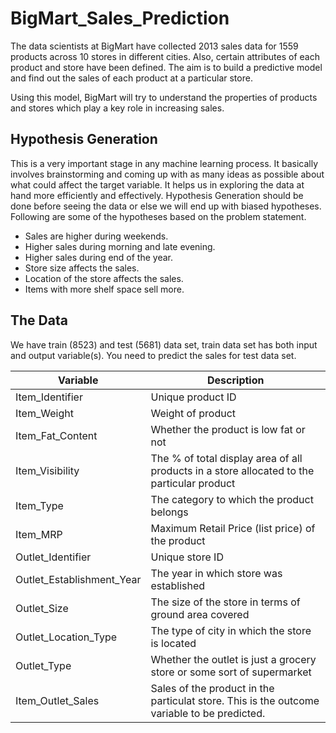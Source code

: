# BigMart_Sales_Prediction

The data scientists at BigMart have collected 2013 sales data for 1559 products across 10 stores in different cities. Also, certain attributes of each product and store have been defined. The aim is to build a predictive model and find out the sales of each product at a particular store.

Using this model, BigMart will try to understand the properties of products and stores which play a key role in increasing sales.

## Hypothesis Generation
This is a very important stage in any machine learning process. It basically involves brainstorming and coming up with as many ideas as possible about what could affect the target variable. It helps us in exploring the data at hand more efficiently and effectively. Hypothesis Generation should be done before seeing the data or else we will end up with biased hypotheses. Following are some of the hypotheses based on the problem statement.

- Sales are higher during weekends.
- Higher sales during morning and late evening.
- Higher sales during end of the year.
- Store size affects the sales.
- Location of the store affects the sales.
- Items with more shelf space sell more.

## The Data
We have train (8523) and test (5681) data set, train data set has both input and output variable(s). You need to predict the sales for test data set.

Variable | Description
----------|--------------
Item_Identifier | Unique product ID
Item_Weight | Weight of product
Item_Fat_Content | Whether the product is low fat or not
Item_Visibility | The % of total display area of all products in a    store allocated to the particular product
Item_Type | The category to which the product belongs
Item_MRP | Maximum Retail Price (list price) of the product
Outlet_Identifier | Unique store ID
Outlet_Establishment_Year | The year in which store was established
Outlet_Size | The size of the store in terms of ground area covered
Outlet_Location_Type | The type of city in which the store is located
Outlet_Type | Whether the outlet is just a grocery store or some sort of supermarket
Item_Outlet_Sales | Sales of the product in the particulat store. This is the outcome variable to be predicted.
